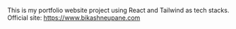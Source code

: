 This is my portfolio website project using React and Tailwind as tech stacks.
Official site: https://www.bikashneupane.com
